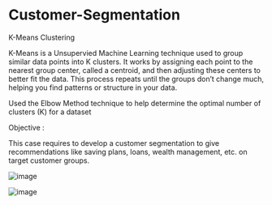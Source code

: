# Customer-Segmentation

K-Means Clustering

K-Means is a Unsupervied Machine Learning technique used to group similar data points into K clusters. It works by assigning each point to the nearest group center, called a centroid, and then adjusting these centers to better fit the data. This process repeats until the groups don’t change much, helping you find patterns or structure in your data.

Used the Elbow Method technique to help determine the optimal number of clusters (K) for a dataset

Objective :

This case requires to develop a customer segmentation to give recommendations like saving plans, loans, wealth management, etc. on target customer groups.

![image](https://github.com/user-attachments/assets/c80ac415-2bd6-46a7-afbf-8a2ca4fe3e36)


![image](https://github.com/user-attachments/assets/d7e73fc1-c8af-4e6f-8a40-df9c080e4312)
